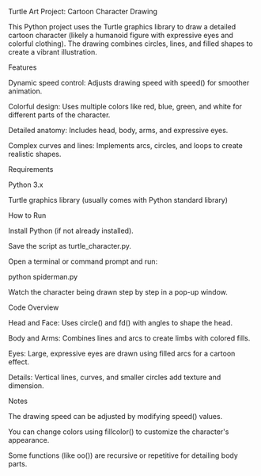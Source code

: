 Turtle Art Project: Cartoon Character Drawing

This Python project uses the Turtle graphics library to draw a detailed cartoon character (likely a humanoid figure with expressive eyes and colorful clothing). The drawing combines circles, lines, and filled shapes to create a vibrant illustration.

Features

Dynamic speed control: Adjusts drawing speed with speed() for smoother animation.

Colorful design: Uses multiple colors like red, blue, green, and white for different parts of the character.

Detailed anatomy: Includes head, body, arms, and expressive eyes.

Complex curves and lines: Implements arcs, circles, and loops to create realistic shapes.

Requirements

Python 3.x

Turtle graphics library (usually comes with Python standard library)

How to Run

Install Python (if not already installed).

Save the script as turtle_character.py.

Open a terminal or command prompt and run:

python spiderman.py


Watch the character being drawn step by step in a pop-up window.

Code Overview

Head and Face: Uses circle() and fd() with angles to shape the head.

Body and Arms: Combines lines and arcs to create limbs with colored fills.

Eyes: Large, expressive eyes are drawn using filled arcs for a cartoon effect.

Details: Vertical lines, curves, and smaller circles add texture and dimension.

Notes

The drawing speed can be adjusted by modifying speed() values.

You can change colors using fillcolor() to customize the character's appearance.

Some functions (like oo()) are recursive or repetitive for detailing body parts.
